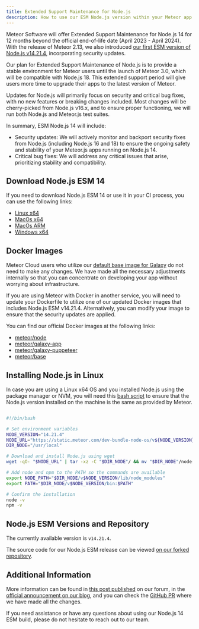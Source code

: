 ```yaml
---
title: Extended Support Maintenance for Node.js
description: How to use our ESM Node.js version within your Meteor app.
---
```


Meteor Software will offer Extended Support Maintenance for Node.js 14 for 12 months beyond the official end-of-life date (April 2023 - April 2024).
With the release of Meteor 2.13, we also introduced [our first ESM version of Node.js v14.21.4](https://github.com/meteor/node-v14-esm), incorporating security updates.

Our plan for Extended Support Maintenance of Node.js is to provide a stable environment for Meteor users until the launch of Meteor 3.0, which will be compatible with Node.js 18. This extended support period will give users more time to upgrade their apps to the latest version of Meteor.

Updates for Node.js will primarily focus on security and critical bug fixes, with no new features or breaking changes included. Most changes will be cherry-picked from Node.js v16.x, and to ensure proper functioning, we will run both Node.js and Meteor.js test suites.

In summary, ESM Node.js 14 will include:

- Security updates: We will actively monitor and backport security fixes from Node.js (including Node.js 16 and 18) to ensure the ongoing safety and stability of your Meteor.js apps running on Node.js 14.
- Critical bug fixes: We will address any critical issues that arise, prioritizing stability and compatibility.

<h2 id="download">Download Node.js ESM 14</h2>

If you need to download Node.js ESM 14 or use it in your CI process, you can use the following links:

- [Linux x64](https://static.meteor.com/dev-bundle-node-os/v14.21.4/node-v14.21.4-linux-x64.tar.gz)
- [MacOs x64](https://static.meteor.com/dev-bundle-node-os/v14.21.4/node-v14.21.4-darwin-x64.tar.gz)
- [MacOs ARM](https://static.meteor.com/dev-bundle-node-os/v14.21.4/node_Darwin_arm64_v14.21.4.tar.gz)
- [Windows x64](https://static.meteor.com/dev-bundle-node-os/v14.21.4/node-v14.21.4-win-x64.7z)

<h2 id="docker">Docker Images</h2>

Meteor Cloud users who utilize our [default base image for Galaxy](https://hub.docker.com/r/meteor/galaxy-app/tags) do not need to make any changes. We have made all the necessary adjustments internally so that you can concentrate on developing your app without worrying about infrastructure.

If you are using Meteor with Docker in another service, you will need to update your Dockerfile to utilize one of our updated Docker images that includes Node.js ESM v14.21.4. Alternatively, you can modify your image to ensure that the security updates are applied.

You can find our official Docker images at the following links:

- [meteor/node](https://hub.docker.com/r/meteor/node/tags)
- [meteor/galaxy-app](https://hub.docker.com/r/meteor/galaxy-app/tags)
- [meteor/galaxy-puppeteer](https://hub.docker.com/r/meteor/galaxy-puppeteer/tags)
- [meteor/base](https://hub.docker.com/r/meteor/meteor-base/tags)

<h2 id="installing-node-in-linux"> Installing Node.js in Linux</h2>

In case you are using a Linux x64 OS and you installed Node.js using the package manager or NVM, you
will need this [bash script](https://gist.github.com/Grubba27/890609247e020de23659570ddeb326b2)
to ensure that the Node.js version installed on the machine is the same as provided by Meteor.

```bash

#!/bin/bash

# Set environment variables
NODE_VERSION="14.21.4"
NODE_URL="https://static.meteor.com/dev-bundle-node-os/v${NODE_VERSION}/node-v${NODE_VERSION}-linux-x64.tar.gz"
DIR_NODE="/usr/local"

# Download and install Node.js using wget
wget -qO- "$NODE_URL" | tar -xz -C "$DIR_NODE"/ && mv "$DIR_NODE"/node-v${NODE_VERSION}-linux-x64 "$DIR_NODE"/v$NODE_VERSION

# Add node and npm to the PATH so the commands are available
export NODE_PATH="$DIR_NODE/v$NODE_VERSION/lib/node_modules"
export PATH="$DIR_NODE/v$NODE_VERSION/bin:$PATH"

# Confirm the installation
node -v
npm -v

```

<h2 id="versions">Node.js ESM Versions and Repository</h2>

The currently available version is `v14.21.4`.

The source code for our Node.js ESM release can be viewed [on our forked repository](https://github.com/meteor/node-v14-esm).

<h2 id="additional-info">Additional Information</h2>

More information can be found in [this post published](https://forums.meteor.com/t/announcing-extended-support-maintenance-for-node-js-14/59811/11) on our forum, in the [official announcement on our blog](https://blog.meteor.com/announcing-extended-support-maintenance-for-node-js-14-f9e8381f8bb5), and you can check the [GitHub PR](https://github.com/meteor/node-v14-esm/pull/1) where we have made all the changes.

If you need assistance or have any questions about using our Node.js 14 ESM build, please do not hesitate to reach out to our team.

